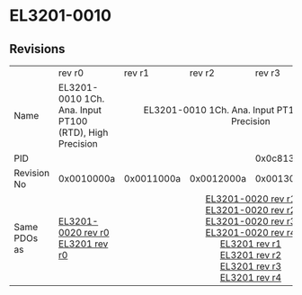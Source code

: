# EL3201-0010

## Revisions
<table>
<tr>
<td></td>
<td>rev r0</td>
<td>rev r1</td>
<td>rev r2</td>
<td>rev r3</td>
<td>rev r4</td>
<td>rev r5</td>
<td>rev r6</td>
</tr>
<tr>
<td>Name</td>
<td>EL3201-0010 1Ch. Ana. Input PT100 (RTD), High Precision</td>
<td colspan=4 align="center">EL3201-0010 1Ch. Ana. Input PT100 (RTD), High Precision	</td>
<td colspan=2 align="center">EL3201-0010 1Ch. Ana. Input PT100 (RTD), High Precision</td>
</tr>
<tr>
<td>PID</td>
<td colspan=7 align="center">0x0c813052</td>
</tr>
<tr>
<td>Revision No</td>
<td>0x0010000a</td>
<td>0x0011000a</td>
<td>0x0012000a</td>
<td>0x0013000a</td>
<td>0x0014000a</td>
<td>0x0015000a</td>
<td>0x0016000a</td>
</tr>
<tr>
<td>Same PDOs as</td>
<td><a href="EL3201-0020.md">EL3201-0020 rev r0</a><br/><a href="EL3201.md">EL3201 rev r0</a></td>
<td colspan=4 align="center"><a href="EL3201-0020.md">EL3201-0020 rev r1</a><br/><a href="EL3201-0020.md">EL3201-0020 rev r2</a><br/><a href="EL3201-0020.md">EL3201-0020 rev r3</a><br/><a href="EL3201-0020.md">EL3201-0020 rev r4</a><br/><a href="EL3201.md">EL3201 rev r1</a><br/><a href="EL3201.md">EL3201 rev r2</a><br/><a href="EL3201.md">EL3201 rev r3</a><br/><a href="EL3201.md">EL3201 rev r4</a></td>
<td colspan=2 align="center"><a href="EL3201-0020.md">EL3201-0020 rev r5</a><br/><a href="EL3201-0020.md">EL3201-0020 rev r6</a><br/><a href="EL3201-0030.md">EL3201-0030 rev r6</a><br/><a href="EL3201.md">EL3201 rev r5</a><br/><a href="EL3201.md">EL3201 rev r6</a></td>
</tr>
</table>
